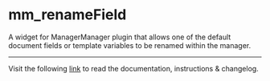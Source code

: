 # mm_renameField

A widget for ManagerManager plugin that allows one of the default document fields or template variables to be renamed within the manager.
___
Visit the following [link](http://code.divandesign.biz/modx/mm_renamefield) to read the documentation, instructions & changelog.